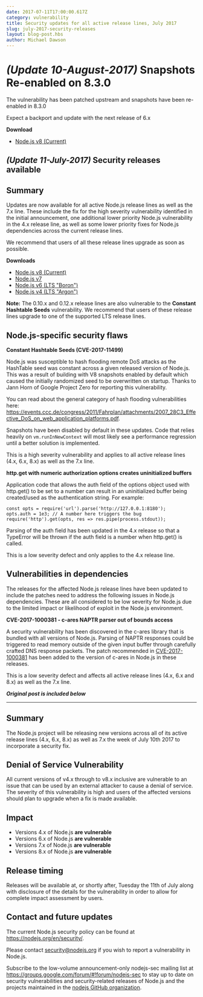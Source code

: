 ```yaml
---
date: 2017-07-11T17:00:00.617Z
category: vulnerability
title: Security updates for all active release lines, July 2017
slug: july-2017-security-releases
layout: blog-post.hbs
author: Michael Dawson
---
```


# _(Update 10-August-2017)_ Snapshots Re-enabled on 8.3.0

The vulnerability has been patched upstream and snapshots have been re-enabled in 8.3.0

Expect a backport and update with the next release of 6.x

**Download**

* [Node.js v8 (Current)](https://nodejs.org/en/blog/release/v8.3.0)

## _(Update 11-July-2017)_ Security releases available

## Summary
Updates are now available for all active Node.js release lines as well as the 7.x line. These include the fix for the high severity vulnerability identified in the initial announcement, one additional lower priority Node.js vulnerability in the 4.x release line, as well as some lower priority fixes for Node.js dependencies across the current release lines.

We recommend that users of all these release lines upgrade as soon as possible.

**Downloads**

* [Node.js v8 (Current)](https://nodejs.org/en/blog/release/v8.1.4)
* [Node.js v7](https://nodejs.org/en/blog/release/v7.10.1)
* [Node.js v6 (LTS "Boron")](https://nodejs.org/en/blog/release/v6.11.1)
* [Node.js v4 (LTS "Argon")](https://nodejs.org/en/blog/release/v4.8.4)

**Note:** The 0.10.x and 0.12.x release lines are also vulnerable to the **Constant Hashtable Seeds** vulnerability. We recommend that users of these release lines upgrade to one of the supported LTS release lines.

## Node.js-specific security flaws

**Constant Hashtable Seeds (CVE-2017-11499)**

Node.js was susceptible to hash flooding remote DoS attacks as the HashTable seed was constant across a given released version of Node.js. This was a result of building with V8 snapshots enabled by default which caused the initially randomized seed to be overwritten on startup. Thanks to Jann Horn of Google Project Zero for reporting this vulnerability.

You can read about the general category of hash flooding vulnerabilities here: https://events.ccc.de/congress/2011/Fahrplan/attachments/2007_28C3_Effective_DoS_on_web_application_platforms.pdf.

Snapshots have been disabled by default in these updates. Code that relies heavily on `vm.runInNewContext` will most likely see a performance regression until a better solution is implemented.

This is a high severity vulnerability and applies to all active release lines (4.x, 6.x, 8.x) as well as the 7.x line.

**http.get with numeric authorization options creates uninitialized buffers**

Application code that allows the auth field of the options object used with http.get() to be set to a number can result in an uninitialized buffer being created/used as the authentication string. For example:

```
const opts = require('url').parse('http://127.0.0.1:8180');
opts.auth = 1e3; // A number here triggers the bug
require('http').get(opts, res => res.pipe(process.stdout));
```

Parsing of the auth field has been updated in the 4.x release so that a TypeError will be thrown if the auth field is a number when http.get() is called.

This is a low severity defect and only applies to the 4.x release line.

## Vulnerabilities in dependencies

The releases for the affected Node.js release lines have been updated to include the patches need to address the following issues in Node.js dependencies. These are all considered to be low severity for Node.js due to the limited impact or likelihood of exploit in the Node.js environment.

**CVE-2017-1000381 - c-ares NAPTR parser out of bounds access**

A security vulnerability has been discovered in the c-ares library that is bundled with all versions of Node.js. Parsing of NAPTR responses could be triggered to read memory outside of the given input buffer through carefully crafted DNS response packets. The patch recommended in [CVE-2017-1000381](https://c-ares.haxx.se/adv_20170620.html) has been added to the version of c-ares in Node.js in these releases.

This is a low severity defect and affects all active release lines (4.x, 6.x and 8.x) as well as the 7.x line.

***Original post is included below***

---

## Summary
The Node.js project will be releasing new versions across all of its active release lines (4.x, 6.x, 8.x) as well as 7.x the week of July 10th 2017 to incorporate a security fix.

## Denial of Service Vulnerability
All current versions of v4.x through to v8.x inclusive are vulnerable to an issue that can be used by an external attacker to cause a denial of service. The severity of this vulnerability is high and users of the affected versions should plan to upgrade when a fix is made available.

## Impact

* Versions 4.x of Node.js **are vulnerable**
* Versions 6.x of Node.js **are vulnerable**
* Versions 7.x of Node.js **are vulnerable**
* Versions 8.x of Node.js **are vulnerable**

## Release timing
Releases will be available at, or shortly after, Tuesday the 11th of July along with disclosure of the details for the vulnerability in order to allow for complete impact assessment by users.

## Contact and future updates
The current Node.js security policy can be found at <https://nodejs.org/en/security/>.

Please contact security@nodejs.org if you wish to report a vulnerability in Node.js.

Subscribe to the low-volume announcement-only nodejs-sec mailing list at https://groups.google.com/forum/#!forum/nodejs-sec to stay up to date on security vulnerabilities and security-related releases of Node.js and the projects maintained in the [nodejs GitHub organization](https://github.com/nodejs/).
